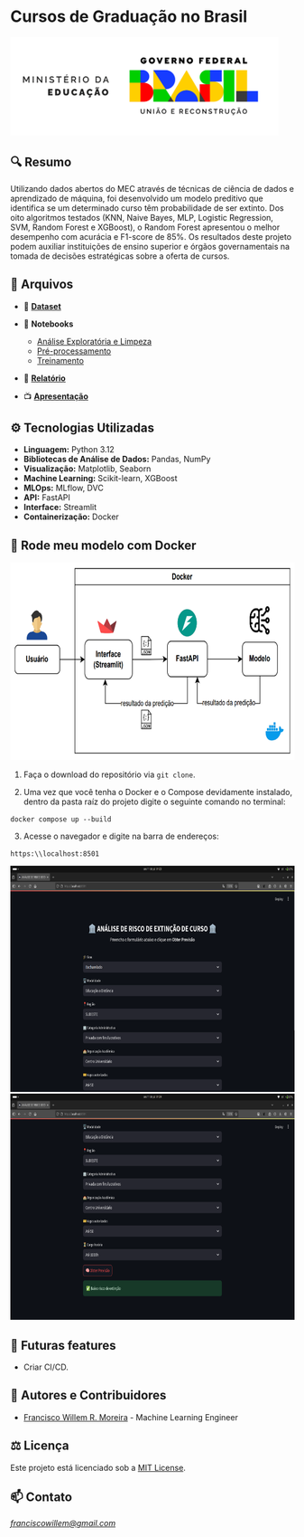 # Cursos de Graduação no Brasil 

<img src="/docs/images/mec.png" alt="Logo MEC" width="475" height="175">


## :mag: Resumo

Utilizando dados abertos do MEC através de técnicas de ciência de dados e aprendizado de máquina, foi desenvolvido um modelo preditivo que identifica se um determinado curso têm probabilidade de ser extinto. Dos oito algoritmos testados (KNN, Naive Bayes, MLP, Logistic Regression, SVM, Random Forest e XGBoost), o Random Forest apresentou o melhor desempenho com acurácia e F1-score de 85%. Os resultados deste projeto podem auxiliar instituições de ensino superior e órgãos governamentais na tomada de decisões estratégicas sobre a oferta de cursos.


## :file_folder: Arquivos

 - :game_die: [**Dataset**](https://dadosabertos.mec.gov.br/indicadores-sobre-ensino-superior/item/183-cursos-de-graduacao-do-brasil)

- :orange_book: **Notebooks**
    - [Análise Exploratória e Limpeza](/notebooks/01_exploratory_data_analysis_and_cleaning.ipynb)
    - [Pré-processamento](/notebooks/02_data_preprocessing.ipynb)
    - [Treinamento](/notebooks/03_model_training.ipynb)

- :page_facing_up: [**Relatório**](/docs/)

- :tv: [**Apresentação**](/docs/)


## :gear: Tecnologias Utilizadas

- **Linguagem:** Python 3.12
- **Bibliotecas de Análise de Dados:** Pandas, NumPy
- **Visualização:** Matplotlib, Seaborn
- **Machine Learning:** Scikit-learn, XGBoost
- **MLOps:** MLflow, DVC
- **API:** FastAPI
- **Interface:** Streamlit
- **Containerização:** Docker


## :whale: Rode meu modelo com Docker 

<img src="/docs/images/system_design.png" alt="System Design" width="700" height="350">

1. Faça o download do repositório via `git clone`.

2. Uma vez que você tenha o Docker e o Compose devidamente instalado, dentro da pasta raíz do projeto digite o seguinte comando no terminal:

```shell
docker compose up --build
```
3. Acesse o navegador e digite na barra de endereços:

```
https:\\localhost:8501
```

<img src="/docs/images/tela_1.png" alt="Tela 1" width="700" height="400">

<img src="/docs/images/tela_2.png" alt="Tela 2" width="700" height="400">


## :construction: Futuras features

- Criar CI/CD.


## :busts_in_silhouette: Autores e Contribuidores

- [Francisco Willem R. Moreira](https://github.com/willemromao) - Machine Learning Engineer


## :balance_scale: Licença

Este projeto está licenciado sob a [MIT License](/LICENCE).

## :mailbox: Contato

*franciscowillem@gmail.com*
